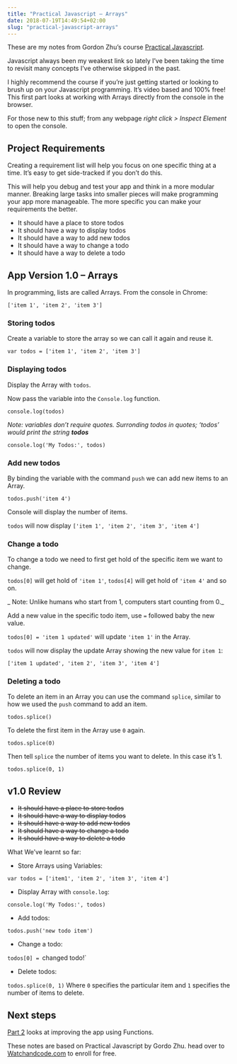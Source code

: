 ```yaml
---
title: "Practical Javascript – Arrays"
date: 2018-07-19T14:49:54+02:00
slug: "practical-javascript-arrays"
---
```


These are my notes from Gordon Zhu’s course [Practical Javascript](https://watchandcode.com/p/practical-javascript).

Javascript always been my weakest link so lately I’ve been taking the time to revisit many concepts I’ve otherwise skipped in the past.

I highly recommend the course if you’re just getting started or looking to brush up on your Javascript programming. It’s video based and 100% free! This first part looks at working with Arrays directly from the console in the browser.

For those new to this stuff; from any webpage _right click > Inspect Element_ to open the console.

## Project Requirements

Creating a requirement list will help you focus on one specific thing at a time. It’s easy to get side-tracked if you don’t do this.

This will help you debug and test your app and think in a more modular manner. Breaking large tasks into smaller pieces will make programming your app more manageable. The more specific you can make your requirements the better.

- It should have a place to store todos
- It should have a way to display todos
- It should have a way to add new todos
- It should have a way to change a todo
- It should have a way to delete a todo

## App Version 1.0 – Arrays

In programming, lists are called Arrays. From the console in Chrome:

`['item 1', 'item 2', 'item 3']`

### Storing todos

Create a variable to store the array so we can call it again and reuse it.

`var todos = ['item 1', 'item 2', 'item 3'] `


### Displaying todos

Display the Array with `todos`.

Now pass the variable into the `Console.log` function.

`console.log(todos)`

_Note: variables don’t require quotes. Surronding todos in quotes; ‘todos’ would print the string **todos**_

`console.log('My Todos:', todos)`

### Add new todos

By binding the variable with the command `push` we can add new items to an Array.

`todos.push('item 4')`

Console will display the number of items.

`todos` will now display `['item 1', 'item 2', 'item 3', 'item 4']`

### Change a todo

To change a todo we need to first get hold of the specific item we want to change.

`todos[0]` will get hold of `'item 1'`,
`todos[4]` will get hold of `'item 4'` and so on.

_ Note: Unlike humans who start from 1, computers start counting from 0._

Add a new value in the specific todo item, use `=` followed baby the new value.

`todos[0] = 'item 1 updated'` will update `'item 1'` in the Array.

`todos` will now display the update Array showing the new value for `item 1`:

`['item 1 updated', 'item 2', 'item 3', 'item 4']`


### Deleting a todo

To delete an item in an Array you can use the command `splice`, similar to how we used the `push` command to add an item.

`todos.splice()`

To delete the first item in the Array use `0` again.

`todos.splice(0)`

Then tell `splice` the number of items you want to delete. In this case it’s 1.

`todos.splice(0, 1)`


## v1.0 Review

- ~~It should have a place to store todos~~
- ~~It should have a way to display todos~~
- ~~It should have a way to add new todos~~
- ~~It should have a way to change a todo~~
- ~~It should have a way to delete a todo~~

What We’ve learnt so far:

- Store Arrays using Variables:

`var todos = ['item1', 'item 2', 'item 3', 'item 4']`

- Display Array with `console.log`:

`console.log('My Todos:', todos)`

- Add todos:

`todos.push('new todo item')`

- Change a todo:

`todos[0] = `changed todo!`

- Delete todos:

`todos.splice(0, 1)` Where `0` specifies the particular item and `1` specifies the number of items to delete.

## Next steps

[Part 2](notes/parctical-javascript-functions) looks at improving the app using Functions.

These notes are based on Practical Javascript by Gordo Zhu. head over to [Watchandcode.com](https://watchandcode.com/p/practical-javascript) to enroll for free.
